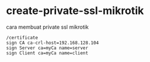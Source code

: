 # create-private-ssl-mikrotik
cara membuat private ssl mikrotik
```code
/certificate
sign CA ca-crl-host=192.168.128.104
sign Server ca=myCa name=server
sign Client ca=myCa name=client 
```
